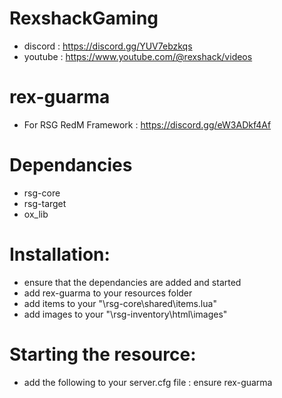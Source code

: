 # RexshackGaming
- discord : https://discord.gg/YUV7ebzkqs
- youtube : https://www.youtube.com/@rexshack/videos

# rex-guarma
- For RSG RedM Framework : https://discord.gg/eW3ADkf4Af

# Dependancies
- rsg-core
- rsg-target
- ox_lib

# Installation:
- ensure that the dependancies are added and started
- add rex-guarma to your resources folder
- add items to your "\rsg-core\shared\items.lua"
- add images to your "\rsg-inventory\html\images"

# Starting the resource:
- add the following to your server.cfg file : ensure rex-guarma
